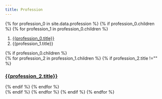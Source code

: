 ```yaml
---
title: Profession
---
```


<div>
  {% for profession_0 in site.data.profession %}
    {% if profession_0.children %}
      {% for profession_1 in profession_0.children %}
        <nav aria-label="breadcrumb">
          <ol class="breadcrumb">
            <li class="breadcrumb-item mt-0"><a href="#">{{profession_0.title}}</a></li>
            <li class="breadcrumb-item mt-0 active" aria-current="page">{{profession_1.title}}</li>
          </ol>
        </nav>
        {% if profession_0.children %}
          <div class="row row-cols-4">
            {% for profession_2 in profession_1.children %}
              {% if profession_2.title !="" %}
                <div class="col">
                  <a class="card mb-3 text-decoration-none" href="#">
                    <div class="card-body">
                      <h3 class="card-title mt-0">{{profession_2.title}}</h3>
                    </div>
                  </a>
                </div>
              {% endif %}
            {% endfor %}
          </div>
        {% endif %}
      {% endfor %}
    {% endif %}
  {% endfor %}
</div>